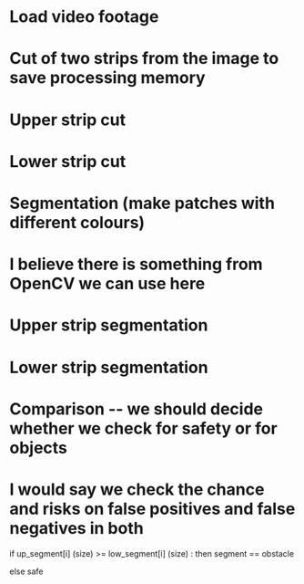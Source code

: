 # Load video footage


# Cut of two strips from the image to save processing memory


# Upper strip cut
# Lower strip cut



# Segmentation (make patches with different colours)
# I believe there is something from OpenCV we can use here


# Upper strip segmentation
# Lower strip segmentation



# Comparison -- we should decide whether we check for safety or for objects
# I would say we check the chance and risks on false positives and false negatives in both 
if up_segment[i] (size) >= low_segment[i] (size) :
  then segment == obstacle
  
else safe





